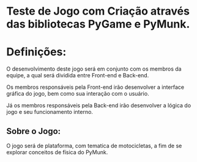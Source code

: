 <h1>Teste de Jogo com Criação através das bibliotecas PyGame e PyMunk.</h1>
<h1> Definições: </h1>
<p>O desenvolvimento deste jogo será em conjunto com os membros da equipe, a qual será dividida entre Front-end e Back-end.</p>
<p>Os membros responsáveis pela Front-end irão desenvolver a interface gráfica do jogo, bem como sua interação com o usuário.</p>
<p>Já os membros responsáveis pela Back-end irão desenvolver a lógica do jogo e seu funcionamento interno.</p>
<p></p>
<h2> Sobre o Jogo: </h2>
<p>O jogo será de plataforma, com tematica de motocicletas, a fim de se explorar conceitos de física do PyMunk.</p>
